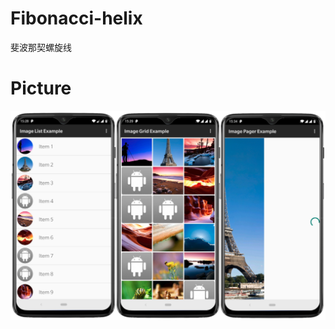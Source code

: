 # Fibonacci-helix
斐波那契螺旋线

# Picture
![Fibonacci-helix](https://raw.githubusercontent.com/nostra13/Android-Universal-Image-Loader/master/UniversalImageLoader.png)
